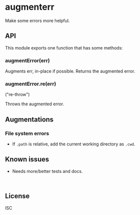 ﻿
<!--#echo json="package.json" key="name" underline="=" -->
augmenterr
==========
<!--/#echo -->

<!--#echo json="package.json" key="description" -->
Make some errors more helpful.
<!--/#echo -->


API
---

This module exports one function that has some methods:

### augmentError(err)

Augments err, in-place if possible.
Returns the augmented error.

### augmentError.re(err)

("re-throw")

Throws the augmented error.



Augmentations
-------------

### File system errors

* If `.path` is relative, add the current working directory as `.cwd`.



<!--#toc stop="scan" -->



Known issues
------------

* Needs more/better tests and docs.




&nbsp;


License
-------
<!--#echo json="package.json" key=".license" -->
ISC
<!--/#echo -->
